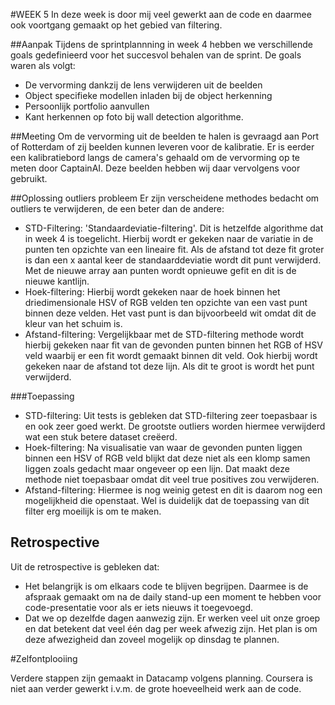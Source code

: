 #WEEK 5
In deze week is door mij veel gewerkt aan de code en daarmee ook voortgang gemaakt op het gebied van filtering.

##Aanpak
Tijdens de sprintplannning in week 4 hebben we verschillende goals gedefinieerd voor het succesvol behalen van de sprint. De goals waren als volgt:

- De vervorming dankzij de lens verwijderen uit de beelden
- Object specifieke modellen inladen bij de object herkenning
- Persoonlijk portfolio aanvullen
- Kant herkennen op foto bij wall detection algorithme.

##Meeting
Om de vervorming uit de beelden te halen is gevraagd aan Port of Rotterdam of zij beelden kunnen leveren voor de kalibratie. Er is eerder een kalibratiebord langs de camera's gehaald om de vervorming op te meten door CaptainAI. Deze beelden hebben wij daar vervolgens voor gebruikt.

##Oplossing outliers probleem
Er zijn verscheidene methodes bedacht om outliers te verwijderen, de een beter dan de andere:
- STD-Filtering: 'Standaardeviatie-filtering'. Dit is hetzelfde algorithme dat in week 4 is toegelicht. Hierbij wordt er gekeken naar de variatie in de punten ten opzichte van een lineaire fit. Als de afstand tot deze fit groter is dan een x aantal keer de standaarddeviatie wordt dit punt verwijderd. Met de nieuwe array aan punten wordt opnieuwe gefit en dit is de nieuwe kantlijn.
- Hoek-filtering: Hierbij wordt gekeken naar de hoek binnen het driedimensionale HSV of RGB velden ten opzichte van een vast punt binnen deze velden. Het vast punt is dan bijvoorbeeld wit omdat dit de kleur van het schuim is.
- Afstand-filtering: Vergelijkbaar met de STD-filtering methode wordt hierbij gekeken naar fit van de gevonden punten binnen het RGB of HSV veld waarbij er een fit wordt gemaakt binnen dit veld. Ook hierbij wordt gekeken naar de afstand tot deze lijn. Als dit te groot is wordt het punt verwijderd.

###Toepassing
- STD-filtering: Uit tests is gebleken dat STD-filtering zeer toepasbaar is en ook zeer goed werkt. De grootste outliers worden hiermee verwijderd wat een stuk betere dataset creëerd.
- Hoek-filtering: Na visualisatie van waar de gevonden punten liggen binnen een HSV of RGB veld blijkt dat deze niet als een klomp samen liggen zoals gedacht maar ongeveer op een lijn. Dat maakt deze methode niet toepasbaar omdat dit veel true positives zou verwijderen.
- Afstand-filtering: Hiermee is nog weinig getest en dit is daarom nog een mogelijkheid die openstaat. Wel is duidelijk dat de toepassing van dit filter erg moeilijk is om te maken.

## Retrospective
Uit de retrospective is gebleken dat: 
- Het belangrijk is om elkaars code te blijven begrijpen. Daarmee is de afspraak gemaakt om na de daily stand-up een moment te hebben voor code-presentatie voor als er iets nieuws it toegevoegd.
- Dat we op dezelfde dagen aanwezig zijn. Er werken veel uit onze groep en dat betekent dat veel één dag per week afwezig zijn. Het plan is om deze afwezigheid dan zoveel mogelijk op dinsdag te plannen.

#Zelfontplooiing

Verdere stappen zijn gemaakt in Datacamp volgens planning. Coursera is niet aan verder gewerkt i.v.m. de grote hoeveelheid werk aan de code.
